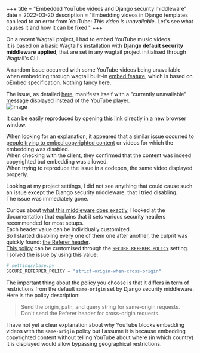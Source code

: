 +++
title = "Embedded YouTube videos and Django security middleware"
date = 2022-03-20
description = "Embedding videos in Django templates can lead to an error from YouTube: _This video is unavailable_. Let's see what causes it and how it can be fixed."
+++

On a recent Wagtail project, I had to embed YouTube music videos.    
It is based on a basic Wagtail's installation with **Django default security middleware applied**, that are set in any wagtail project initialised through Wagtail's CLI. 
  
A random issue occurred with some YouTube videos being unavailable when embedding through wagtail built-in [embed feature](https://docs.wagtail.org/en/stable/advanced_topics/embeds.html), which is based on oEmbed specification. Nothing fancy here.  
   
The issue, as detailed [here](https://github.com/wagtail/wagtail/issues/8068]), manifests itself with a "currently unavailable" message displayed instead of the YouTube player.  
![image](https://user-images.githubusercontent.com/1702255/156556134-f519f66f-d731-4fd7-b79d-bc6da7ace48f.png)
  
It can be easily reproduced by opening [this link](https://www.youtube.com/embed/DIhWBhf1lPY?feature=oembed&autoplay=1) directly in a new browser window.
  
When looking for an explanation, it appeared that a similar issue occurred to [people trying to embed copyrighted content](https://support.google.com/youtube/thread/17866150/unavailable-video-due-to-copyright?hl=en) or videos for which the embedding was disabled.  
When checking with the client, they confirmed that the content was indeed copyrighted but embedding was allowed.  
When trying to reproduce the issue in a codepen, the same video displayed properly.  

Looking at my project settings, I did not see anything that could cause such an issue except the Django security middleware, that I tried disabling.  
The issue was immediately gone.
  
Curious about [what this middleware does exactly](https://docs.djangoproject.com/en/4.0/ref/middleware/#module-django.middleware.security), I looked at the documentation that explains that it sets various security headers recommended for most setups.  
Each header value can be individually customized.  
So I started disabling every one of them one after another, the culprit was quickly found: [the Referer header](https://developer.mozilla.org/en-US/docs/Web/HTTP/Headers/Referer).  
[This policy](https://docs.djangoproject.com/en/4.0/ref/middleware/#referrer-policy) can be customised through the [`SECURE_REFERER_POLICY`](https://docs.djangoproject.com/en/4.0/ref/settings/#secure-referrer-policy) setting.  
I solved the issue by using this value:  
```python
# settings/base.py
SECURE_REFERRER_POLICY = "strict-origin-when-cross-origin"
```
The important thing about the policy you choose is that it differs in term of restrictions from the default `same-origin` set by Django security middleware.  
Here is the policy description:
> Send the origin, path, and query string for same-origin requests. Don't send the Referer header for cross-origin requests.
  
I have not yet a clear explanation about why YouTube blocks embedding videos with the `same-origin` policy but I assume it is because embedding copyrighted content without telling YouTube about where (in which country) it is displayed would allow bypassing geographical restrictions.

